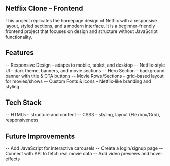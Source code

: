 ## Netflix Clone – Frontend

This project replicates the homepage design of Netflix with a responsive layout, styled sections, and a modern interface. It is a beginner-friendly frontend project that focuses on design and structure without JavaScript functionality.

## Features
-- Responsive Design – adapts to mobile, tablet, and desktop
-- Netflix-style UI – dark theme, banners, and movie sections
-- Hero Section – background banner with title & CTA buttons
-- Movie Rows/Sections – grid-based layout for movies/shows
-- Custom Fonts & Icons – Netflix-like branding and styling

## Tech Stack
-- HTML5 – structure and content
-- CSS3 – styling, layout (Flexbox/Grid), responsiveness

## Future Improvements
-- Add JavaScript for interactive carousels
-- Create a login/signup page
-- Connect with API to fetch real movie data
-- Add video previews and hover effects
